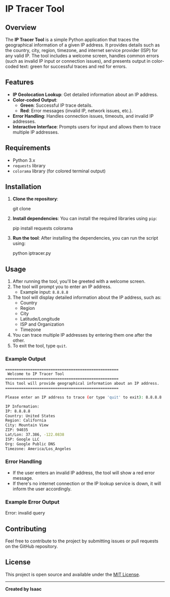 # IP Tracer Tool

## Overview

The **IP Tracer Tool** is a simple Python application that traces the geographical information of a given IP address. It provides details such as the country, city, region, timezone, and internet service provider (ISP) for any valid IP. The tool includes a welcome screen, handles common errors (such as invalid IP input or connection issues), and presents output in color-coded text: green for successful traces and red for errors.

## Features

- **IP Geolocation Lookup**: Get detailed information about an IP address.
- **Color-coded Output**:
  - **Green**: Successful IP trace details.
  - **Red**: Error messages (invalid IP, network issues, etc.).
- **Error Handling**: Handles connection issues, timeouts, and invalid IP addresses.
- **Interactive Interface**: Prompts users for input and allows them to trace multiple IP addresses.
  
## Requirements

- Python 3.x
- `requests` library
- `colorama` library (for colored terminal output)

## Installation

1. **Clone the repository**:

   git clone 

3. **Install dependencies**:
   You can install the required libraries using `pip`:
   
   pip install requests colorama
   

4. **Run the tool**:
   After installing the dependencies, you can run the script using:
   
   python iptracer.py
   

## Usage

1. After running the tool, you'll be greeted with a welcome screen.
2. The tool will prompt you to enter an IP address.
   - Example input: `8.8.8.8`
3. The tool will display detailed information about the IP address, such as:
   - Country
   - Region
   - City
   - Latitude/Longitude
   - ISP and Organization
   - Timezone
4. You can trace multiple IP addresses by entering them one after the other.
5. To exit the tool, type `quit`.

### Example Output

```bash
==================================================
 Welcome to IP Tracer Tool 
==================================================
This tool will provide geographical information about an IP address.
==================================================

Please enter an IP address to trace (or type 'quit' to exit): 8.8.8.8

IP Information:
IP: 8.8.8.8
Country: United States
Region: California
City: Mountain View
ZIP: 94035
Lat/Lon: 37.386, -122.0838
ISP: Google LLC
Org: Google Public DNS
Timezone: America/Los_Angeles
```

### Error Handling

- If the user enters an invalid IP address, the tool will show a red error message.
- If there's no internet connection or the IP lookup service is down, it will inform the user accordingly.

### Example Error Output


Error: invalid query


## Contributing

Feel free to contribute to the project by submitting issues or pull requests on the GitHub repository.

## License

This project is open source and available under the [MIT License](LICENSE).

---

**Created by Isaac**
